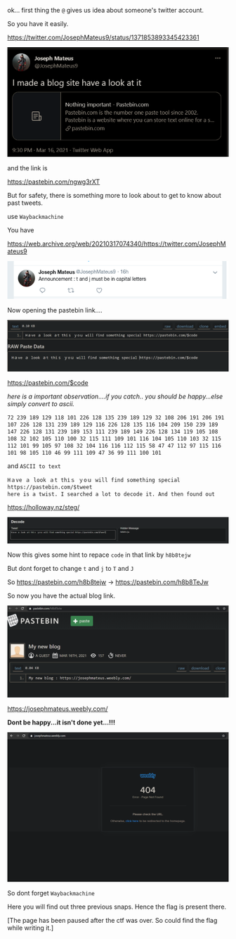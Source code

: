 ok... first thing the `@` gives us idea about someone's twitter account. 

So you have it easily.

https://twitter.com/JosephMateus9/status/1371853893345423361


![img](./ss/2.PNG)

and the link is 

https://pastebin.com/ngwg3rXT


But for safety, there is something more to look about to get to know about past tweets. 

use `Waybackmachine`

You have

https://web.archive.org/web/20210317074340/https://twitter.com/JosephMateus9

![img](./ss/1)


Now opening the pastebin link....

![img](./ss/3.PNG)

https://pastebin.com/$code


*here is a important observation....if you catch.. you should be happy...else simply convert to ascii.*

```
72 239 189 129 118 101 226 128 135 239 189 129 32 108 206 191 206 191 107 226 128 131 239 189 129 116 226 128 135 116 104 209 150 239 189 147 226 128 131 239 189 153 111 239 189 149 226 128 134 119 105 108 108 32 102 105 110 100 32 115 111 109 101 116 104 105 110 103 32 115 112 101 99 105 97 108 32 104 116 116 112 115 58 47 47 112 97 115 116 101 98 105 110 46 99 111 109 47 36 99 111 100 101
```
and `ASCII to text`

```
Hａve ａ lοοk ａt thіｓ ｙoｕ will find something special https://pastebin.com/$tweet
here is a twist. I searched a lot to decode it. And then found out 
```

https://holloway.nz/steg/

![img](./ss/4.PNG)

Now this gives some hint to repace `code` in that link by `h8b8tejw             `

But dont forget to change `t` and `j` to `T` and `J`

So https://pastebin.com/h8b8tejw -> https://pastebin.com/h8b8TeJw

So now you have the actual blog link. 

![img](./ss/5.PNG)

https://josephmateus.weebly.com/


**Dont be happy...it isn't done yet...!!!**

![img](./ss/6.PNG)


So dont forget `Waybackmachine`

Here you will find out three previous snaps. Hence the flag is present there. 

[The page has been paused after the ctf was over. So could find the flag while writing it.]
